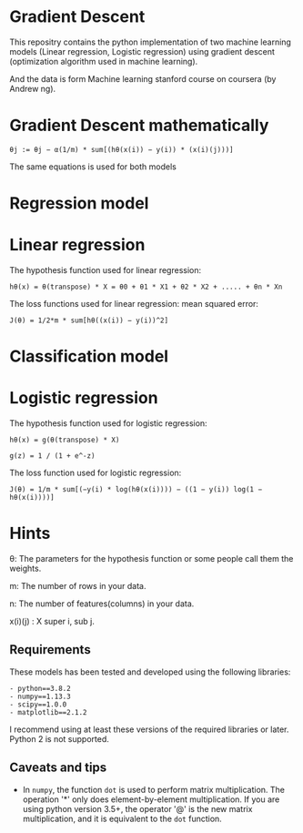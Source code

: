 # Gradient Descent

This repositry contains the python implementation of two machine learning models (Linear regression, Logistic regression) using gradient descent (optimization algorithm used in machine learning).

And the data is form Machine learning stanford course on coursera (by Andrew ng).

# Gradient Descent mathematically

	θj := θj − α(1/m) * sum[(hθ(x(i)) − y(i)) * (x(i)(j)))]

The same equations is used for both models


# Regression model

# Linear regression

The hypothesis function used for linear regression:

	hθ(x) = θ(transpose) * X = θ0 + θ1 * X1 + θ2 * X2 + ..... + θn * Xn

The loss functions used for linear regression:
mean squared error:

	J(θ) = 1/2*m * sum[hθ((x(i)) − y(i))^2]



# Classification model

# Logistic regression

The hypothesis function used for logistic regression:
	
	hθ(x) = g(θ(transpose) * X)
	
	g(z) = 1 / (1 + e^-z)

The loss function used for logistic regression:
	
	J(θ) = 1/m * sum[(−y(i) * log(hθ(x(i)))) − ((1 − y(i)) log(1 − hθ(x(i))))]

# Hints

θ: The parameters for the hypothesis function or some people call them the weights.

m: The number of rows in your data.

n: The number of features(columns) in your data.

x(i)(j) : X super i, sub j.


## Requirements 

These models has been tested and developed using the following libraries: 

    - python==3.8.2
    - numpy==1.13.3
    - scipy==1.0.0
    - matplotlib==2.1.2
    
I recommend using at least these versions of the required libraries or later. Python 2 is not supported. 
 

## Caveats and tips

-  In `numpy`, the function `dot` is used to perform matrix multiplication. The operation '*' only does element-by-element multiplication. If you are using python version 3.5+, the operator '@' is the new matrix multiplication, and it is equivalent to the `dot` function.
